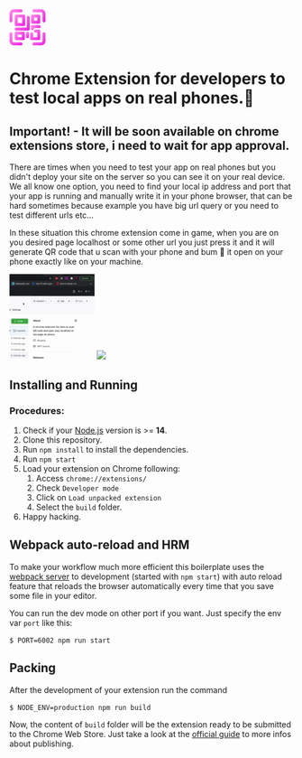 <img src="src/assets/img/icon-128.png" width="64"/>


# Chrome Extension for developers to test local apps on real phones.📲

## Important! - It will be soon available on chrome extensions store, i need to wait for app approval.


There are times when you need to test your app on real phones but you didn't deploy your site on the server so you can see it on your real device. We all know one option, you need to find your local ip address and port that your app is running and manually write it in your phone browser, that can be hard sometimes because example you have big url query or you need to test different urls etc... 

In these situation this chrome extension come in game, when you are on you desired page localhost or some other url you just press it and it will generate QR code that u scan with your phone and bum 🎉 it open on your phone exactly like on your machine.

<img src="resources/show.gif" width="30%"/>
<img src="resources/show2.gif" width="30%"/>

## Installing and Running

### Procedures:

1. Check if your [Node.js](https://nodejs.org/) version is >= **14**.
2. Clone this repository.
3. Run `npm install` to install the dependencies.
4. Run `npm start`
5. Load your extension on Chrome following:
   1. Access `chrome://extensions/`
   2. Check `Developer mode`
   3. Click on `Load unpacked extension`
   4. Select the `build` folder.
6. Happy hacking.

## Webpack auto-reload and HRM

To make your workflow much more efficient this boilerplate uses the [webpack server](https://webpack.github.io/docs/webpack-dev-server.html) to development (started with `npm start`) with auto reload feature that reloads the browser automatically every time that you save some file in your editor.

You can run the dev mode on other port if you want. Just specify the env var `port` like this:

```
$ PORT=6002 npm run start
```

## Packing

After the development of your extension run the command

```
$ NODE_ENV=production npm run build
```

Now, the content of `build` folder will be the extension ready to be submitted to the Chrome Web Store. Just take a look at the [official guide](https://developer.chrome.com/webstore/publish) to more infos about publishing.

